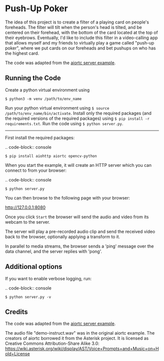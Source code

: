 # Push-Up Poker

The idea of this project is to create a filter of a playing card on people's foreheads. The filter will tilt when the person's head is tilted, and be centered on their forehead, with the bottom of the card located at the top of their eyebrows. Eventually, I'd like to include this filter in a video-calling app that allows myself and my friends to virtually play a game called "push-up poker", where we put cards on our foreheads and bet pushups on who has the highest card.

The code was adapted from the [aiortc server example](https://github.com/aiortc/aiortc/tree/main/examples/server).

## Running the Code

Create a python virtual environment using 
```
$ python3 -m venv /path/to/env_name
```
Run your python virtual environment using `$ source /path/to/env_name/bin/activate`.
Install only the required packages (and the required versions of the required packages) using `$ pip install -r requirements.txt`.
Run the code using `$ python server.py`.



-------

First install the required packages:

.. code-block:: console

    $ pip install aiohttp aiortc opencv-python

When you start the example, it will create an HTTP server which you
can connect to from your browser:

.. code-block:: console

    $ python server.py

You can then browse to the following page with your browser:

http://127.0.0.1:8080

Once you click `Start` the browser will send the audio and video from its
webcam to the server.

The server will play a pre-recorded audio clip and send the received video back
to the browser, optionally applying a transform to it.

In parallel to media streams, the browser sends a 'ping' message over the data
channel, and the server replies with 'pong'.

Additional options
------------------

If you want to enable verbose logging, run:

.. code-block:: console

    $ python server.py -v

## Credits

The code was adapted from the [aiortc server example](https://github.com/aiortc/aiortc/tree/main/examples/server).

The audio file "demo-instruct.wav" was in the original aiortc example. The creators of aiortc borrowed it from the Asterisk
project. It is licensed as Creative Commons Attribution-Share Alike 3.0:
https://wiki.asterisk.org/wiki/display/AST/Voice+Prompts+and+Music+on+Hold+License
